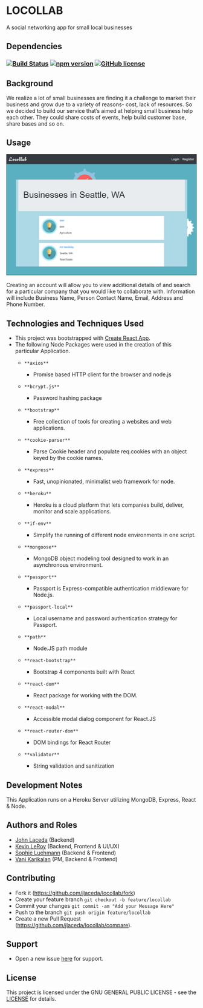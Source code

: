 # LOCOLLAB
A social networking app for small local businesses

## Dependencies
### [![Build Status](https://travis-ci.org/jlaceda/locollab.svg?branch=master)](https://travis-ci.org/jlaceda/locollab) [![npm version](https://img.shields.io/npm/v/react.svg?style=flat)](https://www.npmjs.com/package/react) [![GitHub license](https://img.shields.io/badge/License-GPLv3-orange.svg)](https://github.com/facebook/react/blob/master/LICENSE)

## Background
We realize a lot of small businesses are finding it a challenge to market their business and grow due to a variety of reasons- cost, lack of resources. So we decided to build our service that’s aimed at helping small business help each other. They could share costs of events, help build customer base, share bases and so on.

## Usage
![Screenshot](client/public/readmeExample.png)

Creating an account will allow you to view additional details of and search for a particular company that you would like to collaborate with. Information will include Business Name, Person Contact Name, Email, Address and Phone Number.

## Technologies and Techniques Used
* This project was bootstrapped with [Create React App](https://github.com/facebook/create-react-app).
* The following Node Packages were used in the creation of this particular Application.
    *     **axios**
        - Promise based HTTP client for the browser and node.js
    *     **bcrypt.js**
        - Password hashing package
    *     **bootstrap**
        - Free collection of tools for creating a websites and web applications.
    *     **cookie-parser**
        - Parse Cookie header and populate req.cookies with an object keyed by the cookie names.
    *     **express**
        - Fast, unopinionated, minimalist web framework for node.
    *     **heroku**
        - Heroku is a cloud platform that lets companies build, deliver, monitor and scale applications.
    *     **if-env**
        - Simplify the running of different node environments in one script.
    *     **mongoose**
        - MongoDB object modeling tool designed to work in an asynchronous environment.
    *     **passport**
        - Passport is Express-compatible authentication middleware for Node.js.
    *     **passport-local**
        - Local username and password authentication strategy for Passport.
    *     **path**
        - Node.JS path module
    *     **react-bootstrap**
        - Bootstrap 4 components built with React
    *     **react-dom**
        - React package for working with the DOM.
    *     **react-modal**
        - Accessible modal dialog component for React.JS
    *     **react-router-dom**
        - DOM bindings for React Router
    *     **validator**
        -   String validation and sanitization

## Development Notes
This Application runs on a Heroku Server utilizing MongoDB, Express, React & Node.

## Authors and Roles
- [John Laceda](https://github.com/jlaceda) (Backend)
- [Kevin LeRoy](https://github.com/jobu206) (Backend, Frontend & UI/UX)
- [Sophie Luehmann](https://github.com/sophieluehmann) (Backend & Frontend)
- [Vani Karikalan](https://github.com/vanikari) (PM, Backend & Frontend)

## Contributing
* Fork it (https://github.com/jlaceda/locollab/fork)
* Create your feature branch `git checkout -b feature/locollab`
* Commit your changes `git commit -am "Add your Message Here"`
* Push to the branch `git push origin feature/locollab`
* Create a new Pull Request (https://github.com/jlaceda/locollab/compare).

## Support
* Open a new issue [here](https://github.com/jlaceda/locollab/issues/new) for support.

## License
This project is licensed under the GNU GENERAL PUBLIC LICENSE - see the [LICENSE](LICENSE) for details.